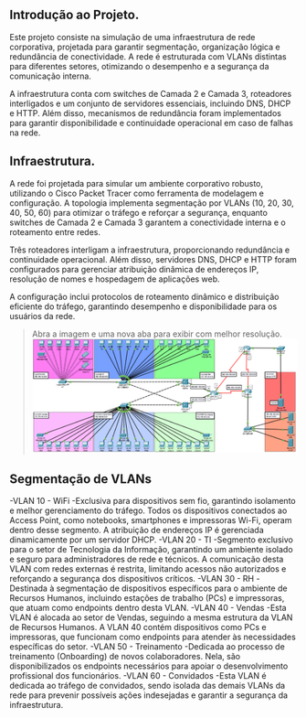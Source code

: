 ## Introdução ao Projeto.
Este projeto consiste na simulação de uma infraestrutura de rede corporativa, projetada para garantir segmentação, organização lógica e redundância de conectividade. A rede é estruturada com VLANs distintas para diferentes setores, otimizando o desempenho e a segurança da comunicação interna.

A infraestrutura conta com switches de Camada 2 e Camada 3, roteadores interligados e um conjunto de servidores essenciais, incluindo DNS, DHCP e HTTP. Além disso, mecanismos de redundância foram implementados para garantir disponibilidade e continuidade operacional em caso de falhas na rede.

## Infraestrutura.
A rede foi projetada para simular um ambiente corporativo robusto, utilizando o Cisco Packet Tracer como ferramenta de modelagem e configuração. A topologia implementa segmentação por VLANs (10, 20, 30, 40, 50, 60) para otimizar o tráfego e reforçar a segurança, enquanto switches de Camada 2 e Camada 3 garantem a conectividade interna e o roteamento entre redes.

Três roteadores interligam a infraestrutura, proporcionando redundância e continuidade operacional. Além disso, servidores DNS, DHCP e HTTP foram configurados para gerenciar atribuição dinâmica de endereços IP, resolução de nomes e hospedagem de aplicações web.

A configuração inclui protocolos de roteamento dinâmico e distribuição eficiente do tráfego, garantindo desempenho e disponibilidade para os usuários da rede.

> Abra a imagem e uma nova aba para exibir com melhor resolução.
![Branching](assets/INFRAESTRUTURA.png)

## Segmentação de VLANs

-VLAN 10 - WiFi
  -Exclusiva para dispositivos sem fio, garantindo isolamento e melhor gerenciamento do tráfego. Todos os dispositivos conectados ao Access Point, como notebooks, smartphones e impressoras Wi-Fi, operam dentro desse segmento. A atribuição de endereços IP é gerenciada dinamicamente por um servidor DHCP.
-VLAN 20 - TI
  -Segmento exclusivo para o setor de Tecnologia da Informação, garantindo um ambiente isolado e seguro para administradores de rede e técnicos. A comunicação desta VLAN com redes externas é restrita, limitando acessos não autorizados e reforçando a segurança dos dispositivos críticos.
-VLAN 30 - RH
  -Destinada à segmentação de dispositivos específicos para o ambiente de Recursos Humanos, incluindo estações de trabalho (PCs) e impressoras, que atuam como endpoints dentro desta VLAN.
-VLAN 40 - Vendas
  -Esta VLAN é alocada ao setor de Vendas, seguindo a mesma estrutura da VLAN de Recursos Humanos. A VLAN 40 contém dispositivos como PCs e impressoras, que funcionam como endpoints para atender às necessidades específicas do setor.
-VLAN 50 - Treinamento
  -Dedicada ao processo de treinamento (Onboarding) de novos colaboradores. Nela, são disponibilizados os endpoints necessários para apoiar o desenvolvimento profissional dos funcionários.
-VLAN 60 - Convidados
  -Esta VLAN é dedicada ao tráfego de convidados, sendo isolada das demais VLANs da rede para prevenir possíveis ações indesejadas e garantir a segurança da infraestrutura.
  
